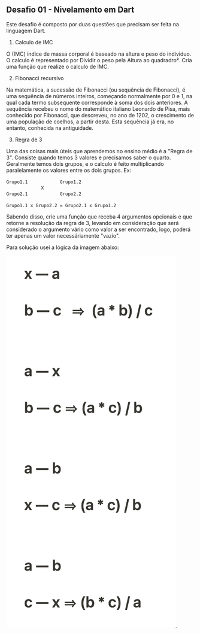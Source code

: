 ## Desafio 01 - Nivelamento em Dart

Este desafio é composto por duas questões que precisam ser feita na linguagem Dart.

1. Calculo de IMC

O (IMC) índice de massa corporal é baseado na altura e peso do individuo. O calculo é representado por Dividir o peso pela Altura ao quadradro². Cria uma função que realize o calculo de IMC.

2. Fibonacci recursivo

 Na matemática, a sucessão de Fibonacci (ou sequência de Fibonacci), é uma sequência de números inteiros,
 começando normalmente por 0 e 1, na qual cada termo subsequente corresponde à soma dos dois anteriores.
 A sequência recebeu o nome do matemático italiano Leonardo de Pisa, mais conhecido por Fibonacci, que descreveu,
 no ano de 1202, o crescimento de uma população de coelhos, a partir desta. Esta sequência já era, no entanto,
 conhecida na antiguidade.

3. Regra de 3

Uma das coisas mais úteis que aprendemos no ensino médio é a "Regra de 3".
Consiste quando temos 3 valores e precisamos saber o quarto.
Geralmente temos dois grupos, e o calculo é feito multiplicando paralelamente os valores entre os dois grupos. Ex:
```
Grupo1.1            Grupo1.2
             X
Grupo2.1            Grupo2.2
```

`Grupo1.1 x Grupo2.2 = Grupo2.1 x Grupo1.2`

Sabendo disso, crie uma função que receba 4 argumentos opcionais e que retorne a resolução da regra de 3, levando em consideração que será considerado o argumento vário como valor a ser encontrado, logo, poderá ter apenas um valor necessáriamente "vazio".

Para solução usei a lógica da imagem abaixo:

![Regra de 3](rule_of_three.png "Regra de 3").
